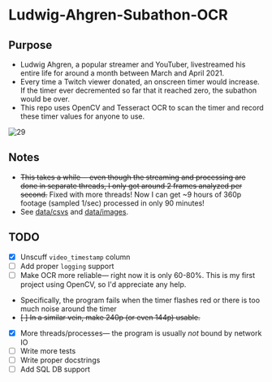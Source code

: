 # Ludwig-Ahgren-Subathon-OCR

## Purpose
* Ludwig Ahgren, a popular streamer and YouTuber, livestreamed his entire life for around a month between March and April 2021.
* Every time a Twitch viewer donated, an onscreen timer would increase. If the timer ever decremented so far that it reached zero, the subathon would be over.
* This repo uses OpenCV and Tesseract OCR to scan the timer and record these timer values for anyone to use.
 
![29](https://user-images.githubusercontent.com/68962413/115126462-cb512100-9f94-11eb-8264-7c902472504a.png)

## Notes
* ~~This takes a while— even though the streaming and processing are done in separate threads, I only got around 2 frames analyzed per second.~~ Fixed with more threads! Now I can get ~9 hours of 360p footage (sampled 1/sec)  processed in only 90 minutes!
* See [data/csvs](data/csvs) and [data/images](data/images).

## TODO
* [x] Unscuff `video_timestamp` column
* [ ] Add proper `logging` support
* [ ] Make OCR more reliable— right now it is only 60-80%. This is my first project using OpenCV, so I'd appreciate any help.
* Specifically, the program fails when the timer flashes red or there is too much noise around the timer
* ~~[ ] In a similar vein, make 240p (or even 144p) usable.~~
* [x] More threads/processes— the program is usually *not* bound by network IO
* [ ] Write more tests
* [ ] Write proper docstrings
* [ ] Add SQL DB support
